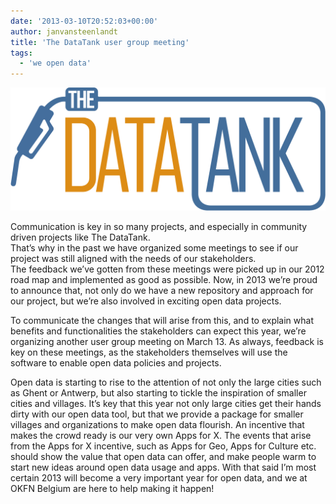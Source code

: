 ```yaml
---
date: '2013-03-10T20:52:03+00:00'
author: janvansteenlandt
title: 'The DataTank user group meeting'
tags:
  - 'we open data'
---
```


[![TheDataTank](TheDataTank-Logo-HighRes.png)](http://thedatatank.com)

Communication is key in so many projects, and especially in community driven projects like The DataTank.  
That’s why in the past we have organized some meetings to see if our project was still aligned with the needs of our stakeholders.  
The feedback we’ve gotten from these meetings were picked up in our 2012 road map and implemented as good as possible. Now, in 2013 we’re proud to announce that, not only do we have a new repository and approach for our project, but we’re also involved in exciting open data projects.

To communicate the changes that will arise from this, and to explain what benefits and functionalities the stakeholders can expect this year, we’re organizing another user group meeting on March 13. As always, feedback is key on these meetings, as the stakeholders themselves will use the software to enable open data policies and projects.

Open data is starting to rise to the attention of not only the large cities such as Ghent or Antwerp, but also starting to tickle the inspiration of smaller cities and villages. It’s key that this year not only large cities get their hands dirty with our open data tool, but that we provide a package for smaller villages and organizations to make open data flourish. An incentive that makes the crowd ready is our very own Apps for X. The events that arise from the Apps for X incentive, such as Apps for Geo, Apps for Culture etc. should show the value that open data can offer, and make people warm to start new ideas around open data usage and apps. With that said I’m most certain 2013 will become a very important year for open data, and we at OKFN Belgium are here to help making it happen!
